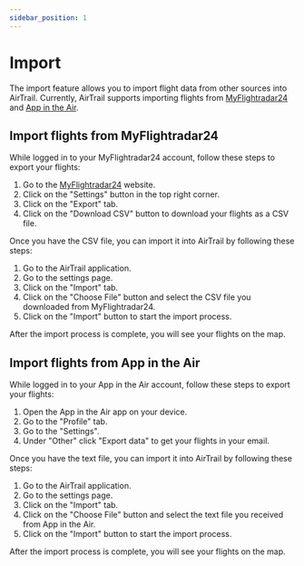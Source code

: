 ```yaml
---
sidebar_position: 1
---
```


# Import

The import feature allows you to import flight data from other sources into AirTrail.
Currently, AirTrail supports importing flights from [MyFlightradar24](https://my.flightradar24.com)
and [App in the Air](https://appintheair.com).

## Import flights from MyFlightradar24

While logged in to your MyFlightradar24 account, follow these steps to export your flights:

1. Go to the [MyFlightradar24](https://my.flightradar24.com) website.
2. Click on the "Settings" button in the top right corner.
3. Click on the "Export" tab.
4. Click on the "Download CSV" button to download your flights as a CSV file.

Once you have the CSV file, you can import it into AirTrail by following these steps:

1. Go to the AirTrail application.
2. Go to the settings page.
3. Click on the "Import" tab.
4. Click on the "Choose File" button and select the CSV file you downloaded from MyFlightradar24.
5. Click on the "Import" button to start the import process.

After the import process is complete, you will see your flights on the map.

## Import flights from App in the Air

While logged in to your App in the Air account, follow these steps to export your flights:

1. Open the App in the Air app on your device.
2. Go to the "Profile" tab.
3. Go to the "Settings".
4. Under "Other" click "Export data" to get your flights in your email.

Once you have the text file, you can import it into AirTrail by following these steps:

1. Go to the AirTrail application.
2. Go to the settings page.
3. Click on the "Import" tab.
4. Click on the "Choose File" button and select the text file you received from App in the Air.
5. Click on the "Import" button to start the import process.

After the import process is complete, you will see your flights on the map.
